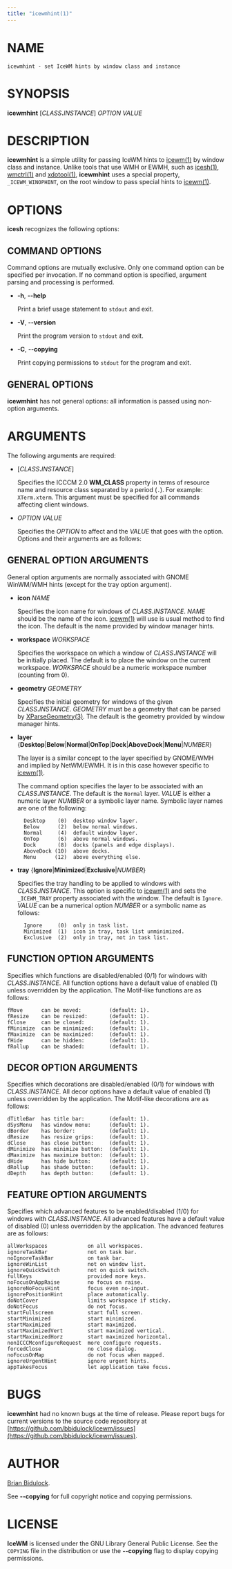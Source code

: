 ```yaml
---
title: "icewmhint(1)"
---
```

# NAME

    icewmhint - set IceWM hints by window class and instance

# SYNOPSIS

**icewmhint** \[_CLASS_**.**_INSTANCE_\] _OPTION_ _VALUE_

# DESCRIPTION

**icewmhint** is a simple utility for passing IceWM hints to [icewm(1)](icewm.md)
by window class and instance.  Unlike tools that use WMH or EWMH, such
as [icesh(1)](icesh.md), [wmctrl(1)](https://manned.org/wmctrl.1) and [xdotool(1)](https://manned.org/xdotool.1), **icewmhint** uses a
special property, `_ICEWM_WINOPHINT`, on the root window to pass
special hints to [icewm(1)](icewm.md).

# OPTIONS

**icesh** recognizes the following options:

## COMMAND OPTIONS

Command options are mutually exclusive.  Only one command option can be
specified per invocation.  If no command option is specified, argument
parsing and processing is performed.

- **-h**, **--help**

    Print a brief usage statement to `stdout` and exit.

- **-V**, **--version**

    Print the program version to `stdout` and exit.

- **-C**, **--copying**

    Print copying permissions to `stdout` for the program and exit.

## GENERAL OPTIONS

**icewmhint** has not general options: all information is passed using
non-option arguments.

# ARGUMENTS

The following arguments are required:

- \[_CLASS_**.**_INSTANCE_\]

    Specifies the ICCCM 2.0 **WM\_CLASS** property in terms of resource name
    and resource class separated by a period (`.`).  For example:
    `XTerm.xterm`.  This argument must be specified for all commands
    affecting client windows.

- _OPTION_ _VALUE_

    Specifies the _OPTION_ to affect and the _VALUE_ that goes with the
    option.  Options and their arguments are as follows:

## GENERAL OPTION ARGUMENTS

General option arguments are normally associated with GNOME WinWM/WMH
hints (except for the tray option argument).

- **icon** _NAME_

    Specifies the icon name for windows of _CLASS_**.**_INSTANCE_.
    _NAME_ should be the name of the icon.  [icewm(1)](icewm.md) will use is
    usual method to find the icon.  The default is the name provided by
    window manager hints.

- **workspace** _WORKSPACE_

    Specifies the workspace on which a window of _CLASS_**.**_INSTANCE_
    will be initially placed.  The default is to place the window on the
    current workspace.  _WORKSPACE_ should be a numeric workspace
    number (counting from 0).

- **geometry** _GEOMETRY_

    Specifies the initial geometry for windows of the given
    _CLASS_**.**_INSTANCE_.  _GEOMETRY_ must be a geometry that can be
    parsed by [XParseGeometry(3)](https://manned.org/XParseGeometry.3).  The default is the geometry provided by
    window manager hints.

- **layer** {**Desktop**\|**Below**\|**Normal**\|**OnTop**\|**Dock**\|**AboveDock**\|**Menu**\|_NUMBER_}

    The layer is a similar concept to the layer specified by GNOME/WMH and
    implied by NetWM/EWMH.  It is in this case however specific to
    [icewm(1)](icewm.md).

    The command option specifies the layer to be associated with an
    _CLASS_**.**_INSTANCE_.  The default is the `Normal` layer.  _VALUE_
    is either a numeric layer _NUMBER_ or a symbolic layer name.  Symbolic
    layer names are one of the following:

        Desktop    (0)  desktop window layer.
        Below      (2)  below normal windows.
        Normal     (4)  default window layer.
        OnTop      (6)  above normal windows.
        Dock       (8)  docks (panels and edge displays).
        AboveDock (10)  above docks.
        Menu      (12)  above everything else.

- **tray** {**Ignore**\|**Minimized**\|**Exclusive**\|_NUMBER_}

    Specifies the tray handling to be applied to windows with
    _CLASS_**.**_INSTANCE_.  This option is specific to [icewm(1)](icewm.md) and
    sets the `_ICEWM_TRAY` property associated with the window.
    The default is `Ignore`.  _VALUE_ can be a numerical option _NUMBER_
    or a symbolic name as follows:

        Ignore     (0)  only in task list.
        Minimized  (1)  icon in tray, task list unminimized.
        Exclusive  (2)  only in tray, not in task list.

## FUNCTION OPTION ARGUMENTS

Specifies which functions are disabled/enabled (0/1) for windows with
_CLASS_**.**_INSTANCE_.  All function options have a default value of
enabled (1) unless overridden by the application.  The Motif-like
functions are as follows:

    fMove      can be moved:         (default: 1).
    fResize    can be resized:       (default: 1).
    fClose     can be closed:        (default: 1).
    fMinimize  can be minimized:     (default: 1).
    fMaximize  can be maximized:     (default: 1).
    fHide      can be hidden:        (default: 1).
    fRollup    can be shaded:        (default: 1).

## DECOR OPTION ARGUMENTS

Specifies which decorations are disabled/enabled (0/1) for windows with
_CLASS_**.**_INSTANCE_.  All decor options have a default value of
enabled (1) unless overridden by the application. The Motif-like
decorations are as follows:

    dTitleBar  has title bar:        (default: 1).
    dSysMenu   has window menu:      (default: 1).
    dBorder    has border:           (default: 1).
    dResize    has resize grips:     (default: 1).
    dClose     has close button:     (default: 1).
    dMinimize  has minimize button:  (default: 1).
    dMaximize  has maximize button:  (default: 1).
    dHide      has hide button:      (default: 1).
    dRollup    has shade button:     (default: 1).
    dDepth     has depth button:     (default: 1).

## FEATURE OPTION ARGUMENTS

Specifies which advanced features to be enabled/disabled (1/0) for
windows with _CLASS_**.**_INSTANCE_.  All advanced features have a
default value of disabled (0) unless overridden by the application.  The
advanced features are as follows:

    allWorkspaces             on all workspaces.
    ignoreTaskBar             not on task bar.
    noIgnoreTaskBar           on task bar.
    ignoreWinList             not on window list.
    ignoreQuickSwitch         not on quick switch.
    fullKeys                  provided more keys.
    noFocusOnAppRaise         no focus on raise.
    ignoreNoFocusHint         focus even no-input.
    ignorePositionHint        place automatically.
    doNotCover                limits workspace if sticky.
    doNotFocus                do not focus.
    startFullscreen           start full screen.
    startMinimized            start minimized.
    startMaximized            start maximized.
    startMaximizedVert        start maximized vertical.
    startMaximizedHorz        start maximized horizontal.
    nonICCCMconfigureRequest  more configure requests.
    forcedClose               no close dialog.
    noFocusOnMap              do not focus when mapped.
    ignoreUrgentHint          ignore urgent hints.
    appTakesFocus             let application take focus.

# BUGS

**icewmhint** had no known bugs at the time of release.  Please report bugs
for current versions to the source code repository at
[https://github.com/bbidulock/icewm/issues](https://github.com/bbidulock/icewm/issues).

# AUTHOR

[Brian Bidulock](mailto:bidulock@openss7.org).

See **--copying** for full copyright notice and copying permissions.

# LICENSE

**IceWM** is licensed under the GNU Library General Public License.
See the `COPYING` file in the distribution or use the **--copying** flag
to display copying permissions.
